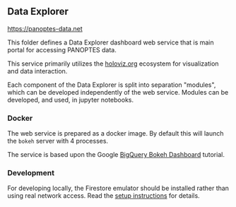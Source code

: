 Data Explorer
-------------

https://panoptes-data.net

This folder defines a Data Explorer dashboard web service that is main portal for
accessing PANOPTES data.  

This service primarily utilizes the [holoviz.org](https://holoviz.org) ecosystem for
visualization and data interaction.

Each component of the Data Explorer is split into separation "modules", which can be
developed independently of the web service. Modules can be developed, and used, in
jupyter notebooks. 

### Docker

The web service is prepared as a docker image. By default this will launch the `bokeh`
server with 4 processes. 

The service is based upon the Google [BigQuery Bokeh Dashboard](https://cloud.google.com/solutions/bokeh-and-bigquery-dashboards)
tutorial.

### Development

For developing locally, the Firestore emulator should be installed rather than using
real network access. Read the [setup instructions](https://firebase.google.com/docs/rules/emulator-setup) for details.